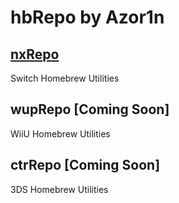 # hbRepo by Azor1n


## [nxRepo](nxrepo)

Switch Homebrew Utilities

## wupRepo [Coming Soon]

WiiU Homebrew Utilities

## ctrRepo [Coming Soon]

3DS Homebrew Utilities


